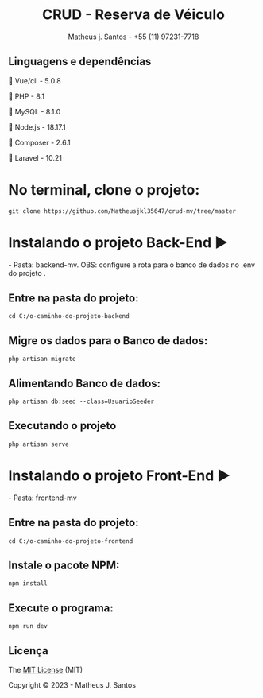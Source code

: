 <h1 align="center"> CRUD - Reserva de Véiculo </h1>

<p align="center">Matheus j. Santos - +55 (11) 97231-7718</p>

## Linguagens e dependências

:dart: Vue/cli - 5.0.8

:dart: PHP - 8.1

:dart: MySQL - 8.1.0  

:dart: Node.js - 18.17.1

:dart: Composer -  2.6.1

:dart: Laravel - 10.21


# No terminal, clone o projeto: 
```
git clone https://github.com/Matheusjkl35647/crud-mv/tree/master
```

# Instalando o projeto Back-End :arrow_forward:
<p>
- Pasta: backend-mv.
OBS: configure a rota para o banco de dados no .env do projeto .
</p>

## Entre na pasta do projeto:
```
cd C:/o-caminho-do-projeto-backend
```

## Migre os dados para o Banco de dados:
```
php artisan migrate
```

## Alimentando Banco de dados: 
```
php artisan db:seed --class=UsuarioSeeder
```

## Executando o projeto
```
php artisan serve
```

# Instalando o projeto Front-End :arrow_forward:
<p>
- Pasta: frontend-mv
</p>

## Entre na pasta do projeto: 
```
cd C:/o-caminho-do-projeto-frontend
```

## Instale o pacote NPM:
```
npm install
```

## Execute o programa:
```
npm run dev
```

## Licença 

The [MIT License]() (MIT)

Copyright :copyright: 2023 - Matheus J. Santos
